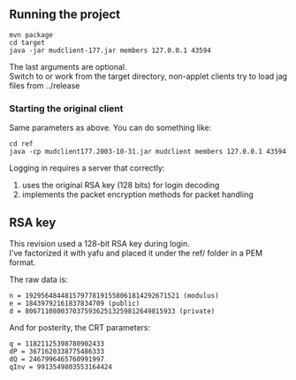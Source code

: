 ## Running the project

```
mvn package
cd target
java -jar mudclient-177.jar members 127.0.0.1 43594
```

The last arguments are optional.  
Switch to or work from the target directory, non-applet clients try to load jag files from ../release

### Starting the original client

Same parameters as above. You can do something like:
```
cd ref
java -cp mudclient177.2003-10-31.jar mudclient members 127.0.0.1 43594
```

Logging in requires a server that correctly:
1) uses the original RSA key (128 bits) for login decoding
2) implements the packet encryption methods for packet handling

## RSA key

This revision used a 128-bit RSA key during login.  
I've factorized it with yafu and placed it under the ref/ folder in a PEM format.

The raw data is:  
```
n = 192956484481579778191558061814292671521 (modulus)
e = 18439792161837834709 (public)
d = 80671108003703759362513259812649815933 (private)
```

And for posterity, the CRT parameters:
```
q = 11821125398780902433
dP = 3671620338775486333
dQ = 2467996465760991997
qInv = 9913549803553164424
```
